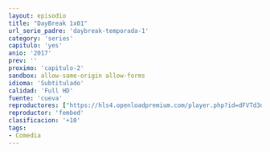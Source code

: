 ```yaml
---
layout: episodio
title: "DayBreak 1x01"
url_serie_padre: 'daybreak-temporada-1'
category: 'series'
capitulo: 'yes'
anio: '2017'
prev: ''
proximo: 'capitulo-2'
sandbox: allow-same-origin allow-forms
idioma: 'Subtitulado'
calidad: 'Full HD'
fuente: 'cueva'
reproductores: ["https://hls4.openloadpremium.com/player.php?id=dFVTd3dyMXN5dVJENEh0cUNJN0JuRjduL2VYLzlFNDV3b2ErMStXL210TmJ4VEdqOHJNby8vTUhZeVoyZTZSRElEUDd1M09CaHBYMG9kN3piczluYlE9PQ&sub=https://sub.cuevana2.io/vtt-sub/sub7/Daybreak.S01E01.vtt","https://tutumeme.net/embed/player.php?u=bXQ3ajJOaW1wcFRGcEs2VW5XRGExTlRPMytmUnc3bHVwcWhoenVIUjI5SHF5TlNwc0taaG1jN2gwZHZSNTlIRHVhV2tZWitkNUtDVDNOL1ZvYW1rYjJabW9hT2I","https://mixdrop.co/e/kwmk4z6knf","https://player.cuevana2.io/irgotoolp.php?url=eTllbW9hZHpYNURLejlaalg2T3BsYy9PMHNTV29hYWVuY3JYMEpHVm9LRm9uWlRYbTVKL201K3dmcUtRMEphbmFRPT0&sub=https://sub.cuevana2.io/vtt-sub/sub7/Daybreak.S01E01.vtt"]
reproductor: 'fembed'
clasificacion: '+10'
tags:
- Comedia
---
```












